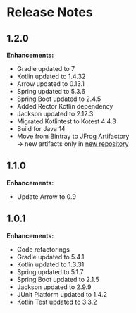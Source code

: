 # Release Notes

## 1.2.0

**Enhancements:**

* Gradle updated to 7
* Kotlin updated to 1.4.32
* Arrow updated to 0.13.1
* Spring updated to 5.3.6
* Spring Boot updated to 2.4.5
* Added Rector Kotlin dependency  
* Jackson updated to 2.12.3
* Migrated Kotlintest to Kotest 4.4.3
* Build for Java 14
* Move from Bintray to JFrog Artifactory<br> 
  -> new artifacts only in [new repository](gettingStarted/gradle.md)

## 1.1.0

**Enhancements:**

* Update Arrow to 0.9 

## 1.0.1

**Enhancements:**

* Code refactorings
* Gradle updated to 5.4.1
* Kotlin updated to 1.3.31
* Spring updated to 5.1.7
* Spring Boot updated to 2.1.5
* Jackson updated to 2.9.9
* JUnit Platform updated to 1.4.2
* Kotlin Test updated to 3.3.2